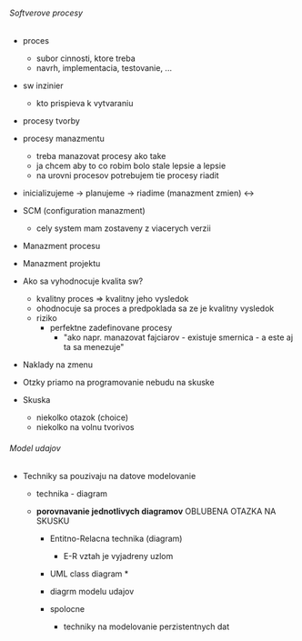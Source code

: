 ###### Softverove procesy


* proces
	* subor cinnosti, ktore treba
	* navrh, implementacia, testovanie, ...
	
* sw inzinier
	* kto prispieva k vytvaraniu 
	
* procesy tvorby

* procesy manazmentu
	* treba manazovat procesy ako take
	* ja chcem aby to co robim bolo stale lepsie a lepsie
	* na urovni procesov potrebujem tie procesy riadit
	
* inicializujeme -> planujeme -> riadime (manazment zmien) <->
* SCM (configuration manazment)
	* cely system mam zostaveny z viacerych verzii
	
	
* Manazment procesu
* Manazment projektu

* Ako sa vyhodnocuje kvalita sw?
	* kvalitny proces => kvalitny jeho vysledok
	* ohodnocuje sa proces a predpoklada sa ze je kvalitny vysledok
	* riziko
		* perfektne zadefinovane procesy
			* "ako napr. manazovat fajciarov - existuje smernica - a este aj ta sa menezuje"
	
	
* Naklady na zmenu 
* Otzky priamo na programovanie nebudu na skuske
* Skuska
	* niekolko otazok (choice)
	* niekolko na volnu tvorivos

###### Model udajov

* Techniky sa pouzivaju na datove modelovanie
	* technika - diagram
	* __porovnavanie jednotlivych diagramov__ OBLUBENA OTAZKA NA SKUSKU
		
		* Entitno-Relacna technika (diagram)
			* E-R vztah je vyjadreny uzlom
		* UML class diagram
			* 
		* diagrm modelu udajov
		
		* spolocne
			* techniky na modelovanie perzistentnych dat


	
	